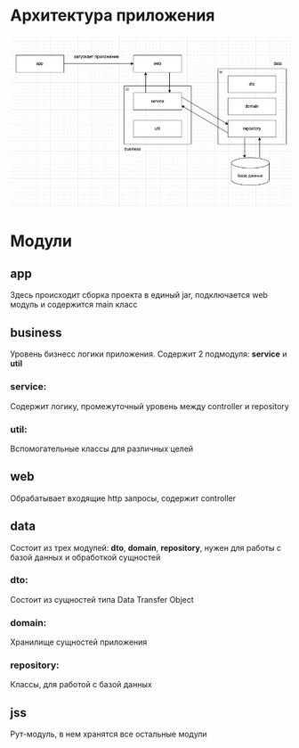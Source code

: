 # Архитектура приложения

![](assets/arch.png)

# Модули

## app

Здесь происходит сборка проекта в единый jar, подключается web модуль и содержится main класс

## business

Уровень бизнесс логики приложения. Содержит 2 подмодуля: **service** и **util**

### service:
Содержит логику, промежуточный уровень между controller и repository

### util:
Вспомогательные классы для различных целей

## web

Обрабатывает входящие http запросы, содержит controller

## data

Состоит из трех модулей: **dto**, **domain**, **repository**, нужен для работы с базой данных и обработкой сущностей

### dto:

Состоит из сущностей типа Data Transfer Object

### domain:

Хранилище сущностей приложения

### repository:

Классы, для работой с базой данных

## jss

Рут-модуль, в нем хранятся все остальные модули


